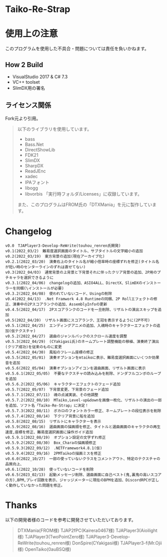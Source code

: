 # Taiko-Re-Strap
 
# 使用上の注意
このプログラムを使用した不具合・問題については責任を負いかねます。

## How 2 Build
- VisualStudio 2017 & C# 7.3
- VC++ toolset
- SlimDX用の署名

## ライセンス関係
Fork元より引用。

> 以下のライブラリを使用しています。
> * bass
> * Bass.Net
> * DirectShowLib
> * FDK21
> * SlimDX
> * SharpDX
> * ReadJEnc
> * xadec
> * IPAフォント
> * libogg
> * libvorbis
> 「実行時フォルダ/Licenses」に収録しています。
> 
> また、このプログラムはFROM氏の「DTXMania」を元に製作しています。

# Changelog
```
v0.0　TJAPlayer3-Develop-ReWrite(touhou_renren氏開発)
v0.1(2022_03/2)　難易度選択画面のタイトル、サブタイトルの文字縮小の追加
v0.2(2022_03/19)　東方背景の追加(現在アーカイブ化)
v0.2.1(2022_03/20)　演奏右上のタイトル名が縮小倍率時の座標ずれを修正(タイトル名が短い時のセンターラインのずれは直せてない)
v0.3(2022_04/03)　通常背景の上背景と下背景それに伴ったクリア背景の追加、2P用のプチキャラを選択できるように
v0.3.1(2022_04/06)　changelogの追加、ASIO4ALL、DirectX、SlimDXのインストーラーを同梱(\インストールが必要)
v0.3.2(2022_04/08)　使われていないコード、Usingの削除
v0.4(2022_04/13)　.Net Framwork 4.8 Runtimeの同梱、2P Rollエフェクトの修正、演奏中の2Pスコアランクの追加、AssemblyInfoの更新
v0.4.5(2022_04/17)　2Pスコアランクのコードを一旦削除、リザルトの演出スキップを追加
v0.5(2022_04/20)　リザルト画面にスコアランク、王冠を表示するように(2P不可)
v0.5.1(2022_04/25)　エンディングアニメの追加、入魂時のキャラクターエフェクトの追加(仮テクスチャ)
v0.5.2(2022_04/27)　選曲のジャンルバックのスクロール速度を調整
v0.5.3(2022_04/29)　(CYakigasi氏)のネームプレート調整機能の移植、演奏終了演出(クリア成功)を従来のものに変更
v0.5.4(2022_04/30)　風船のフレーム座標の修正
v0.5.5(2022_05/01)　演奏オプションをmtaikoに表示、難易度選択画面にいくつか効果音を追加
v0.5.6(2022_05/04)　演奏オプションアイコンを選曲画面、リザルト画面に表示
v0.5.6.1(2022_05/05)　不要なテクスチャの読み込みを削除、ドンダフルコンボのループを追加
v0.5.6.2(2022_05/06)　キャラクターエフェクトのフェード追加
v0.5.7(2022_05/07)　下背景変更、下背景のフェード追加
v0.5.7.1(2022_07/11)　魂の点滅実装、その他調整
v0.5.7.2(2022_08/10)　MTaiko,Level-up&downを画像一枚化、リザルトの演出の一部を追加、ソフト名「Taiko-Re-Strap」に決定！
v0.5.7.3(2022_08/11)　ボカロのフォントカラー修正、ネームプレートの段位表示を削除
v0.5.7.4(2022_08/14)　下クリア背景に船を追加
v0.5.8(2022_08/15)　リザルトにキャラクターを表示
v0.5.9(2022_08/16)　選曲画面の描画順を修正、タイトルと選曲画面のキャラクタの再生速度,座標を修正、難易度選択画面に操作ガイド追加
v0.5.9.1(2022_08/19)　オプション設定の文字ずれ修正
v0.5.9.2(2022_08/30)　Box_Charaの描画順修正
v0.5.9.3(2022_09/12)　.NETFramework4.8.1(仮)
v0.5.9.4(2022_09/16)　2PMTaikoの描画ミスを修正
v0.6.0(2022_10/27)　一部の使っていないクラスをコメントアウト、特定のテクスチャの品質向上、
v0.6.1(2022_10/28)　使っていないコードを削除
v0.6.5(2023_02/13)　起動メッセージ削除、選曲画面に自己ベスト(鬼,裏鬼の高いスコアの方),BPM,プレイ回数を表示、ジャッジメーターに現在のBPMを追加、DiscordRPCが正しく動作していなかった問題を修正。
```

# Thanks
以下の開発者様のコードを参考に開発させていただいております。

>DTXMania(FROM様)
>TJAP2fPC(Kairera0467様)
>TJAPlayer3(Aioilight様)
>TJAPlayer3(TwoPointZero様)
>TJAPlayer3-Develop-ReWrite(touhou_renren様)
>DonSpire(CYakigasi様)
>TJAPlayer3-f(Mr.Ojii様)
>OpenTaiko(0auBSQ様)
